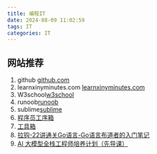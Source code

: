 ```yaml
---
title: 编程IT
date: 2024-08-09 11:02:59
tags: IT
categories: IT
---
```



## 网站推荐
1. github [github.com](https://github.com)
2. learnxinyminutes.com [learnxinyminutes.com](https://learnxinyminutes.com/)
3. W3school[w3school](https://www.w3school.com.cn/)
4. runoob[runoob](https://www.runoob.com/)
5. sublime[sublime](http://www.sublimetext.com/)
6. [程序员工序箱](https://www.toolfk.com/)
7. [工具箱](http://www.atoolbox.net/)
8. [拉钩-22讲通关Go语言-Go语言布道者的入门笔记](https://pan.quark.cn/s/5bbf782b7a70#/list/share)
9. [AI 大模型全栈工程师培养计划（先导课）](https://pan.quark.cn/s/a0eceab01c04#/list/share)